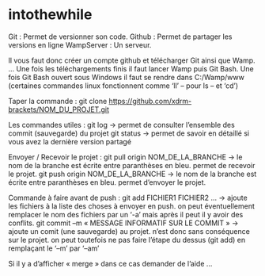 # intothewhile
Git : Permet de versionner son code.
Github : Permet de partager les versions en ligne
WampServer : Un serveur.

Il vous faut donc créer un compte github et télécharger Git ainsi que Wamp.
…
Une fois les téléchargements finis il faut lancer Wamp puis Git Bash.
Une fois Git Bash ouvert sous Windows il faut se rendre dans C:/Wamp/www (certaines commandes linux fonctionnent comme ‘ll’ – pour ls – et ‘cd’)

Taper la commande : git clone https://github.com/xdrm-brackets/NOM_DU_PROJET.git

Les commandes utiles : 
git log -> permet de consulter l’ensemble des commit (sauvegarde) du projet
git status -> permet de savoir en détaillé si vous avez la dernière version partagé

Envoyer / Recevoir le projet :
git pull origin NOM_DE_LA_BRANCHE -> le nom de la branche est écrite entre paranthèses en bleu. permet de recevoir le projet.
git push origin NOM_DE_LA_BRANCHE -> le nom de la branche est écrite entre paranthèses en bleu. permet d’envoyer le projet.

Commande à faire avant de push :
git add FICHIER1 FICHIER2 … -> ajoute les fichiers à la liste des choses à envoyer en push. on peut éventuellement remplacer le nom des fichiers par un ‘-a’ mais après il peut il y avoir des conflits.
git commit –m « MESSAGE INFORMATIF SUR LE COMMIT » -> ajoute un comit (une sauvegarde) au projet. n’est donc sans conséquence sur le projet. on peut toutefois ne pas faire l’étape du dessus (git add) en remplaçant le ‘–m’ par ‘–am’

Si il y a d’afficher « merge » dans ce cas demander de l’aide …
